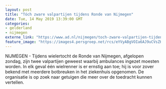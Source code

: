 ```yaml
---
layout: post
title: "Tóch zware valpartijen tijdens Ronde van Nijmegen"
date: Tue, 14 May 2019 13:39:00 GMT
categories: 
- gelderland 
- nijmegen 
externe_link: "https://www.ad.nl/nijmegen/toch-zware-valpartijen-tijdens-ronde-van-nijmegen~a1773404/"
feature_image: "https://images4.persgroep.net/rcs/eYVyABgVOIa6AJ9uCVsZHgoN5ho/diocontent/148082772/_fitwidth/400/?appId=21791a8992982cd8da851550a453bd7f&quality=0.7"
---
```


NIJMEGEN - Tijdens wielertocht de Ronde van Nijmegen, afgelopen zondag, zijn twee valpartijen geweest waarbij ambulances ingezet moesten worden. In elk geval één wielrenner is er ernstig aan toe; hij is voor zover bekend met meerdere botbreuken in het ziekenhuis opgenomen. De organisatie is op zoek naar getuigen die meer over de toedracht kunnen vertellen.
